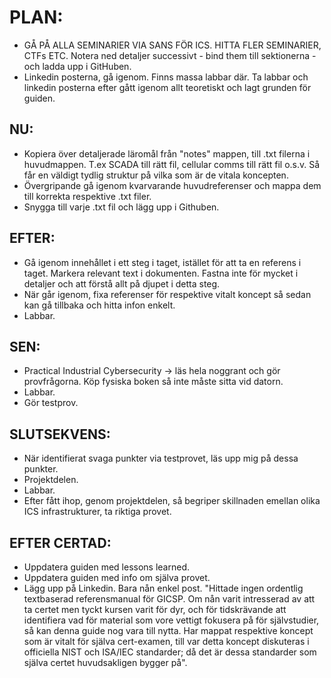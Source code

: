 # PLAN:
- GÅ PÅ ALLA SEMINARIER VIA SANS FÖR ICS. HITTA FLER SEMINARIER, CTFs ETC. Notera ned detaljer successivt - bind them till sektionerna - och ladda upp i GitHuben.
- Linkedin posterna, gå igenom. Finns massa labbar där. Ta labbar och linkedin posterna efter gått igenom allt teoretiskt och lagt grunden för guiden.

## NU:
- Kopiera över detaljerade läromål från "notes" mappen, till .txt filerna i huvudmappen. T.ex SCADA till rätt fil, cellular comms till rätt fil o.s.v. Så får en väldigt tydlig struktur på vilka som är de vitala koncepten.
- Övergripande gå igenom kvarvarande huvudreferenser och mappa dem till korrekta respektive .txt filer.
- Snygga till varje .txt fil och lägg upp i Githuben.

## EFTER:
- Gå igenom innehållet i ett steg i taget, istället för att ta en referens i taget. Markera relevant text i dokumenten. Fastna inte för mycket i detaljer och att förstå allt på djupet i detta steg. 
- När går igenom, fixa referenser för respektive vitalt koncept så sedan kan gå tillbaka och hitta infon enkelt.
- Labbar.

## SEN:
- Practical Industrial Cybersecurity -> läs hela noggrant och gör provfrågorna. Köp fysiska boken så inte måste sitta vid datorn.
- Labbar. 
- Gör testprov.

## SLUTSEKVENS:
- När identifierat svaga punkter via testprovet, läs upp mig på dessa punkter.
- Projektdelen.
- Labbar.
- Efter fått ihop, genom projektdelen, så begriper skillnaden emellan olika ICS infrastrukturer, ta riktiga provet. 

## EFTER CERTAD:
- Uppdatera guiden med lessons learned.
- Uppdatera guiden med info om själva provet.
- Lägg upp på Linkedin. Bara nån enkel post. "Hittade ingen ordentlig textbaserad referensmanual för GICSP. Om nån varit intresserad av att ta certet men tyckt kursen varit för dyr, och för tidskrävande att identifiera vad för material som vore vettigt fokusera på för självstudier, så kan denna guide nog vara till nytta. Har mappat respektive koncept som är vitalt för själva cert-examen, till var detta koncept diskuteras i officiella NIST och ISA/IEC standarder; då det är dessa standarder som själva certet huvudsakligen bygger på". 
